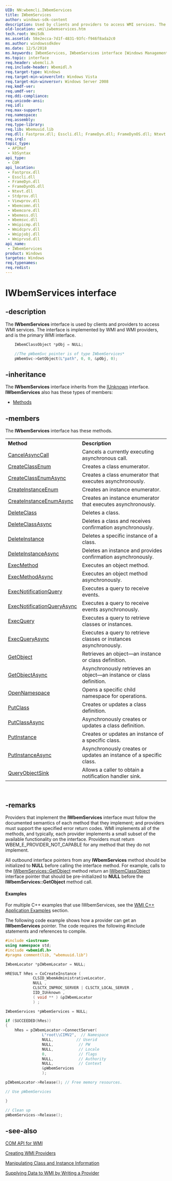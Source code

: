 ```yaml
---
UID: NN:wbemcli.IWbemServices
title: IWbemServices
author: windows-sdk-content
description: Used by clients and providers to access WMI services. The interface is implemented by WMI and WMI providers, and is the primary WMI interface.
old-location: wmi\iwbemservices.htm
tech.root: WmiSdk
ms.assetid: 58e2ecca-7d1f-4831-93fc-f946f8ada2c0
ms.author: windowssdkdev
ms.date: 12/5/2018
ms.keywords: IWbemServices, IWbemServices interface [Windows Management Instrumentation], IWbemServices interface [Windows Management Instrumentation],described, _hmm_iwbemservices, wbemcli/IWbemServices, wmi.iwbemservices
ms.topic: interface
req.header: wbemcli.h
req.include-header: Wbemidl.h
req.target-type: Windows
req.target-min-winverclnt: Windows Vista
req.target-min-winversvr: Windows Server 2008
req.kmdf-ver: 
req.umdf-ver: 
req.ddi-compliance: 
req.unicode-ansi: 
req.idl: 
req.max-support: 
req.namespace: 
req.assembly: 
req.type-library: 
req.lib: Wbemuuid.lib
req.dll: Fastprox.dll; Esscli.dll; FrameDyn.dll; FrameDynOS.dll; Ntevt.dll; Stdprov.dll; Viewprov.dll; Wbemcomn.dll; Wbemcore.dll; Wbemess.dll; Wbemsvc.dll; Wmipicmp.dll; Wmidcprv.dll; Wmipjobj.dll; Wmiprvsd.dll
req.irql: 
topic_type:
 - APIRef
 - kbSyntax
api_type:
 - COM
api_location:
 - Fastprox.dll
 - Esscli.dll
 - FrameDyn.dll
 - FrameDynOS.dll
 - Ntevt.dll
 - Stdprov.dll
 - Viewprov.dll
 - Wbemcomn.dll
 - Wbemcore.dll
 - Wbemess.dll
 - Wbemsvc.dll
 - Wmipicmp.dll
 - Wmidcprv.dll
 - Wmipjobj.dll
 - Wmiprvsd.dll
api_name:
 - IWbemServices
product: Windows
targetos: Windows
req.typenames: 
req.redist: 
---
```


# IWbemServices interface


## -description


The <b>IWbemServices</b> interface is used by clients and providers to access WMI services. The interface is implemented by WMI and WMI providers, and is the primary WMI interface.

```cpp
    IWbemClassObject *pObj = NULL;

    //The pWbemSvc pointer is of type IWbemServices*
    pWbemSvc->GetObject(L"path", 0, 0, &pObj, 0);
```



## -inheritance

The <b xmlns:loc="http://microsoft.com/wdcml/l10n">IWbemServices</b> interface inherits from the <a href="https://msdn.microsoft.com/33f1d79a-33fc-4ce5-a372-e08bda378332">IUnknown</a> interface. <b>IWbemServices</b> also has these types of members:
<ul>
<li><a href="https://docs.microsoft.com/">Methods</a></li>
</ul>

## -members

The <b>IWbemServices</b> interface has these methods.
<table class="members" id="memberListMethods">
<tr>
<th align="left" width="37%">Method</th>
<th align="left" width="63%">Description</th>
</tr>
<tr data="declared;">
<td align="left" width="37%">
<a href="https://msdn.microsoft.com/803a7831-1e3d-4940-8d2b-1a74dd16f51a">CancelAsyncCall</a>
</td>
<td align="left" width="63%">
Cancels a currently executing asynchronous call.

</td>
</tr>
<tr data="declared;">
<td align="left" width="37%">
<a href="https://msdn.microsoft.com/23122b38-5671-4454-be79-85c6bc34daa0">CreateClassEnum</a>
</td>
<td align="left" width="63%">
Creates a class enumerator.

</td>
</tr>
<tr data="declared;">
<td align="left" width="37%">
<a href="https://msdn.microsoft.com/02b81f48-c6a0-44db-86b9-936331b15cc4">CreateClassEnumAsync</a>
</td>
<td align="left" width="63%">
Creates a class enumerator that executes asynchronously.

</td>
</tr>
<tr data="declared;">
<td align="left" width="37%">
<a href="https://msdn.microsoft.com/47671b9b-a2ff-4375-b2a4-7e8599f1fb69">CreateInstanceEnum</a>
</td>
<td align="left" width="63%">
Creates an instance enumerator.

</td>
</tr>
<tr data="declared;">
<td align="left" width="37%">
<a href="https://msdn.microsoft.com/5ba2ff28-034f-4949-9bde-8c98345ec7c6">CreateInstanceEnumAsync</a>
</td>
<td align="left" width="63%">
Creates an instance enumerator that executes asynchronously.

</td>
</tr>
<tr data="declared;">
<td align="left" width="37%">
<a href="https://msdn.microsoft.com/1266d93a-776c-481d-b343-826a5c808d24">DeleteClass</a>
</td>
<td align="left" width="63%">
Deletes a class.

</td>
</tr>
<tr data="declared;">
<td align="left" width="37%">
<a href="https://msdn.microsoft.com/ebb58f3b-201c-4e37-8a51-9b5e2365cf3c">DeleteClassAsync</a>
</td>
<td align="left" width="63%">
Deletes a class and receives confirmation asynchronously.

</td>
</tr>
<tr data="declared;">
<td align="left" width="37%">
<a href="https://msdn.microsoft.com/f6dfeb1d-1730-4df4-adf7-f27dd9edc54d">DeleteInstance</a>
</td>
<td align="left" width="63%">
Deletes a specific instance of a class.

</td>
</tr>
<tr data="declared;">
<td align="left" width="37%">
<a href="https://msdn.microsoft.com/7c726842-a274-41d1-b622-681bf9f6ae8b">DeleteInstanceAsync</a>
</td>
<td align="left" width="63%">
Deletes an instance and provides confirmation asynchronously.

</td>
</tr>
<tr data="declared;">
<td align="left" width="37%">
<a href="https://msdn.microsoft.com/9acba1aa-bcca-416a-863c-704d2e72df07">ExecMethod</a>
</td>
<td align="left" width="63%">
Executes an object method.

</td>
</tr>
<tr data="declared;">
<td align="left" width="37%">
<a href="https://msdn.microsoft.com/61966c03-80dc-4556-b2fc-97e879cf458c">ExecMethodAsync</a>
</td>
<td align="left" width="63%">
Executes an object method asynchronously.

</td>
</tr>
<tr data="declared;">
<td align="left" width="37%">
<a href="https://msdn.microsoft.com/fe547660-4095-4a75-829d-f06599c0d9d7">ExecNotificationQuery</a>
</td>
<td align="left" width="63%">
Executes a query to receive events.

</td>
</tr>
<tr data="declared;">
<td align="left" width="37%">
<a href="https://msdn.microsoft.com/f26eb44a-e0c4-418b-b849-d38d85ef236a">ExecNotificationQueryAsync</a>
</td>
<td align="left" width="63%">
Executes a query to receive events asynchronously.

</td>
</tr>
<tr data="declared;">
<td align="left" width="37%">
<a href="https://msdn.microsoft.com/8cb4a42b-f8ae-4a6f-884c-fa808b11dc8a">ExecQuery</a>
</td>
<td align="left" width="63%">
Executes a query to retrieve classes or instances.

</td>
</tr>
<tr data="declared;">
<td align="left" width="37%">
<a href="https://msdn.microsoft.com/d8b55500-d84c-431b-93c6-99d1f1b845c3">ExecQueryAsync</a>
</td>
<td align="left" width="63%">
Executes a query to retrieve classes or instances asynchronously.

</td>
</tr>
<tr data="declared;">
<td align="left" width="37%">
<a href="https://msdn.microsoft.com/68150273-c4ec-46f1-a3e6-d7169824b69d">GetObject</a>
</td>
<td align="left" width="63%">
Retrieves an object—an instance or class definition.

</td>
</tr>
<tr data="declared;">
<td align="left" width="37%">
<a href="https://msdn.microsoft.com/6868a14d-3776-43a0-b241-b40d42a97afc">GetObjectAsync</a>
</td>
<td align="left" width="63%">
Asynchronously retrieves an object—an instance or class definition.

</td>
</tr>
<tr data="declared;">
<td align="left" width="37%">
<a href="https://msdn.microsoft.com/09ff9078-3d97-432b-8626-62f12b5e3ef4">OpenNamespace</a>
</td>
<td align="left" width="63%">
Opens a specific child namespace for operations.

</td>
</tr>
<tr data="declared;">
<td align="left" width="37%">
<a href="https://msdn.microsoft.com/fcb8694e-6bf1-426d-bc1d-18cf9925f1e0">PutClass</a>
</td>
<td align="left" width="63%">
Creates or updates a class definition.

</td>
</tr>
<tr data="declared;">
<td align="left" width="37%">
<a href="https://msdn.microsoft.com/957f5646-86e7-4632-9012-b1fb281b65fb">PutClassAsync</a>
</td>
<td align="left" width="63%">
Asynchronously creates or updates a class definition.

</td>
</tr>
<tr data="declared;">
<td align="left" width="37%">
<a href="https://msdn.microsoft.com/1e07b328-40f7-4e14-bf53-9a5cebfc23f6">PutInstance</a>
</td>
<td align="left" width="63%">
Creates or updates an instance of a specific class.

</td>
</tr>
<tr data="declared;">
<td align="left" width="37%">
<a href="https://msdn.microsoft.com/fef3eb72-74ba-49cd-b992-292405d29917">PutInstanceAsync</a>
</td>
<td align="left" width="63%">
Asynchronously creates or updates an instance of a specific class.

</td>
</tr>
<tr data="declared;">
<td align="left" width="37%">
<a href="https://msdn.microsoft.com/218b42f2-838d-4d8f-98d2-9334ec29d279">QueryObjectSink</a>
</td>
<td align="left" width="63%">
Allows a caller to obtain a notification handler sink.

</td>
</tr>
</table> 


## -remarks



Providers that implement the 
<b>IWbemServices</b> interface must follow the documented semantics of each method that they implement; and providers must support the specified error return codes. WMI implements all of the methods, and typically, each provider implements a small subset of the available functionality on the interface. Providers must return WBEM_E_PROVIDER_NOT_CAPABLE for any method that  they do not implement.

All outbound interface pointers from any 
<b>IWbemServices</b> method should be initialized to <b>NULL</b> before calling the interface method. For example, 
calls to the <a href="https://msdn.microsoft.com/68150273-c4ec-46f1-a3e6-d7169824b69d">IWbemServices::GetObject</a> method return an 
<a href="https://msdn.microsoft.com/a3ce37d7-5580-4b84-9119-78412c8e0d27">IWbemClassObject</a> interface pointer that should be pre-initialized to <b>NULL</b> before the <b>IWbemServices::GetObject</b> method  call.


#### Examples

For multiple C++ examples that use IWbemServices, see the <a href="https://msdn.microsoft.com/5c4c4c4c-adbc-4702-a6fe-5f98a6db3ba1">WMI C++ Application Examples</a> section.

The following code example shows how a provider can get an 
<b>IWbemServices</b> pointer. The code requires the following #include statements and references to compile.


```cpp
#include <iostream>
using namespace std;
#include <wbemidl.h>
#pragma comment(lib, "wbemuuid.lib")
```

```cpp
IWbemLocator *pIWbemLocator = NULL;

HRESULT hRes = CoCreateInstance (
            CLSID_WbemAdministrativeLocator,
            NULL ,
            CLSCTX_INPROC_SERVER | CLSCTX_LOCAL_SERVER , 
            IID_IUnknown ,
            ( void ** ) &pIWbemLocator
            ) ;

IWbemServices *pWbemServices = NULL;

if (SUCCEEDED(hRes))
{
    hRes = pIWbemLocator->ConnectServer(
                L"root\\CIMV2",  // Namespace
                NULL,          // Userid
                NULL,           // PW
                NULL,           // Locale
                0,              // flags
                NULL,           // Authority
                NULL,           // Context
                &pWbemServices
                );

pIWbemLocator->Release(); // Free memory resources.

// Use pWbemServices

}

// Clean up
pWbemServices->Release();
```





## -see-also




<a href="https://msdn.microsoft.com/5fa8f1b5-fd19-4d45-9b53-bc7089eecdb1">COM API for WMI</a>



<a href="https://msdn.microsoft.com/87bc5d10-a5d7-444b-b823-4e1a2d63efb3">Creating WMI Providers</a>



<a href="https://msdn.microsoft.com/682cbe12-1487-4681-8d2f-4caf21cb068a">Manipulating Class and Instance Information</a>



<a href="https://msdn.microsoft.com/919dfa7c-4a36-4e59-8377-72cf9735eaec">Supplying Data to WMI by Writing a Provider</a>
 

 

